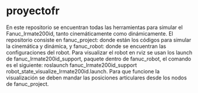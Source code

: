 # proyectofr
En este repositorio se encuentran todas las herramientas para simular el Fanuc_lrmate200id, tanto cinemáticamente como dinámicamente. El repositorio consiste en fanuc_project: donde están los códigos para simular la cinemática y dinámica, y fanuc_robot: donde se encuentran las configuraciones del robot. Para visualizar el robot en rviz se usan los launch de fanuc_lrmate200id_support, paquete dentro de fanuc_robot, el comando es el siguiente: roslaunch fanuc_lrmate200id_support robot_state_visualize_lrmate200id.launch. Para que funcione la visualización se deben mandar las posiciones articulares desde los nodos de fanuc_project.
